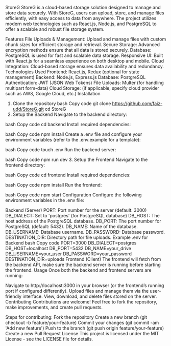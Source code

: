 StoreG
StoreG is a cloud-based storage solution designed to manage and store data securely. With StoreG, users can upload, store, and manage files efficiently, with easy access to data from anywhere. The project utilizes modern web technologies such as React.js, Node.js, and PostgreSQL to offer a scalable and robust file storage system.

Features
File Uploads & Management: Upload and manage files with custom chunk sizes for efficient storage and retrieval.
Secure Storage: Advanced encryption methods ensure that all data is stored securely.
Database: PostgreSQL is used for fast and scalable data storage.
Responsive UI: Built with React.js for a seamless experience on both desktop and mobile.
Cloud Integration: Cloud-based storage ensures data availability and redundancy.
Technologies Used
Frontend: React.js, Redux (optional for state management)
Backend: Node.js, Express.js
Database: PostgreSQL
Authentication: JWT (JSON Web Tokens)
File Uploads: Multer (for handling multipart form-data)
Cloud Storage: (if applicable, specify cloud provider such as AWS, Google Cloud, etc.)
Installation
1. Clone the repository
bash
Copy code
git clone https://github.com/faiz-udd/StoreG.git
cd StoreG
2. Setup the Backend
Navigate to the backend directory:

bash
Copy code
cd backend
Install required dependencies:

bash
Copy code
npm install
Create a .env file and configure your environment variables (refer to the .env.example for a template):

bash
Copy code
touch .env
Run the backend server:

bash
Copy code
npm run dev
3. Setup the Frontend
Navigate to the frontend directory:

bash
Copy code
cd frontend
Install required dependencies:

bash
Copy code
npm install
Run the frontend:

bash
Copy code
npm start
Configuration
Configure the following environment variables in the .env file:

Backend (Server)
PORT: Port number for the server (default: 3000)
DB_DIALECT: Set to 'postgres' (for PostgreSQL database)
DB_HOST: The host address of the PostgreSQL database.
DB_PORT: The port number for PostgreSQL (default: 5432).
DB_NAME: Name of the database.
DB_USERNAME: Database username.
DB_PASSWORD: Database password.
DESTINATION_DIR: Directory path for file uploads.
Example .env for Backend
bash
Copy code
PORT=3000
DB_DIALECT=postgres
DB_HOST=localhost
DB_PORT=5432
DB_NAME=your_drive
DB_USERNAME=your_user
DB_PASSWORD=your_password
DESTINATION_DIR=uploads
Frontend (Client)
The frontend will fetch from the backend API, make sure the backend server is running before starting the frontend.
Usage
Once both the backend and frontend servers are running:

Navigate to http://localhost:3000 in your browser (or the frontend’s running port if configured differently).
Upload files and manage them via the user-friendly interface.
View, download, and delete files stored on the server.
Contributing
Contributions are welcome! Feel free to fork the repository, make improvements, and create pull requests.

Steps for contributing:
Fork the repository
Create a new branch (git checkout -b feature/your-feature)
Commit your changes (git commit -am 'Add new feature')
Push to the branch (git push origin feature/your-feature)
Create a new Pull Request
License
This project is licensed under the MIT License - see the LICENSE file for details.